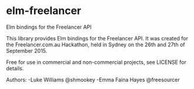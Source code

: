 # elm-freelancer
Elm bindings for the Freelancer API

This library provides Elm bindings for the Freelancer API. It was created for the Freelancer.com.au Hackathon, held in Sydney on the 26th and 27th of September 2015. 

Free for use in commercial and non-commercial projects, see LICENSE for details.


Authors:
-Luke Williams @shmookey
-Emma Faina Hayes @freesourcer

